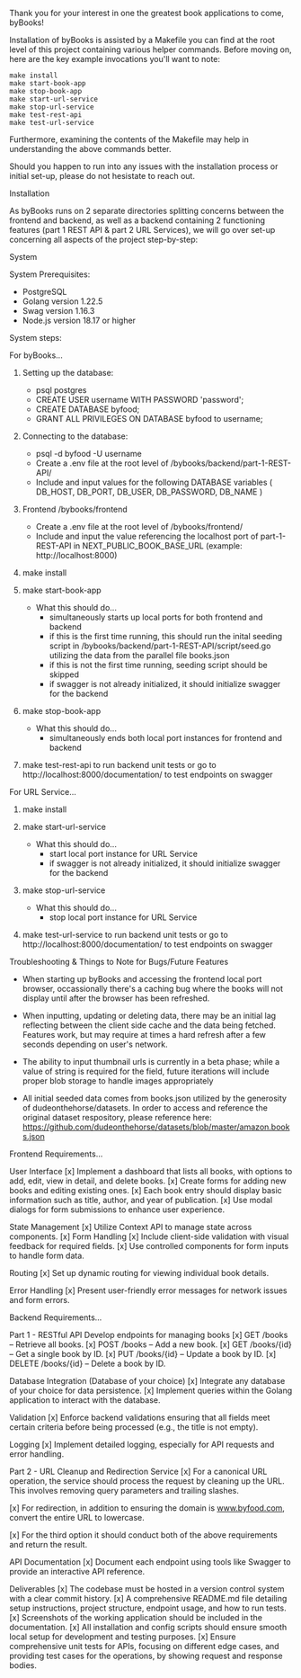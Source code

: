 Thank you for your interest in one the greatest book applications to come, byBooks!

Installation of byBooks is assisted by a Makefile you can find at the root level of this project containing various helper commands. Before moving on, here are the key example invocations you'll want to note: 

```
make install
make start-book-app
make stop-book-app
make start-url-service
make stop-url-service
make test-rest-api
make test-url-service
```

Furthermore, examining the contents of the Makefile may help in understanding the above commands better.

Should you happen to run into any issues with the installation process or initial set-up, please do not hesistate to reach out. 

Installation

As byBooks runs on 2 separate directories splitting concerns between the frontend and backend, as well as a backend containing 2 functioning features (part 1 REST API & part 2 URL Services), we will go over set-up concerning all aspects of the project step-by-step:

System

System Prerequisites:

- PostgreSQL
- Golang version 1.22.5
- Swag version 1.16.3
- Node.js version 18.17 or higher

System steps: 

For byBooks...

1. Setting up the database:
    - psql postgres
    - CREATE USER username WITH PASSWORD 'password';
    - CREATE DATABASE byfood;
    - GRANT ALL PRIVILEGES ON DATABASE byfood to username;

2. Connecting to the database: 
    - psql -d byfood -U username
    - Create a .env file at the root level of /bybooks/backend/part-1-REST-API/
    - Include and input values for the following DATABASE variables 
        ( DB_HOST, DB_PORT, DB_USER, DB_PASSWORD, DB_NAME )

3. Frontend /bybooks/frontend
    - Create a .env file at the root level of /bybooks/frontend/
    - Include and input the value referencing the localhost port of part-1-REST-API in NEXT_PUBLIC_BOOK_BASE_URL (example: http://localhost:8000)

4. make install

5. make start-book-app
    - What this should do...
        - simultaneously starts up local ports for both frontend and backend
        - if this is the first time running, this should run the inital seeding script in /bybooks/backend/part-1-REST-API/script/seed.go utilizing the data from the parallel file books.json
        - if this is not the first time running, seeding script should be skipped
        - if swagger is not already initialized, it should initialize swagger for the backend

6. make stop-book-app
    - What this should do...
        - simultaneously ends both local port instances for frontend and backend

7. make test-rest-api to run backend unit tests or go to http://localhost:8000/documentation/ to test endpoints on swagger


For URL Service...

1. make install

2. make start-url-service
    - What this should do...
        - start local port instance for URL Service
        - if swagger is not already initialized, it should initialize swagger for the backend

3. make stop-url-service
    - What this should do...
        - stop local port instance for URL Service

4. make test-url-service to run backend unit tests or go to http://localhost:8000/documentation/ to test endpoints on swagger

Troubleshooting & Things to Note for Bugs/Future Features

- When starting up byBooks and accessing the frontend local port browser, occassionally there's a caching bug where the books will not display until after the browser has been refreshed.

- When inputting, updating or deleting data, there may be an initial lag reflecting between the client side cache and the data being fetched. Features work, but may require at times a hard refresh after a few seconds depending on user's network.

- The ability to input thumbnail urls is currently in a beta phase; while a value of string is required for the field, future iterations will include proper blob storage to handle images appropriately

- All initial seeded data comes from books.json utilized by the generosity of dudeonthehorse/datasets. In order to access and reference the original dataset respository, please reference here: https://github.com/dudeonthehorse/datasets/blob/master/amazon.books.json


Frontend Requirements...

User Interface
[x] Implement a dashboard that lists all books, with options to add, edit, view in detail, and
delete books.
[x] Create forms for adding new books and editing existing ones.
[x] Each book entry should display basic information such as title, author, and year of
publication.
[x] Use modal dialogs for form submissions to enhance user experience.

State Management
[x] Utilize Context API to manage state across components.
[x] Form Handling
[x] Include client-side validation with visual feedback for required fields.
[x] Use controlled components for form inputs to handle form data.

Routing
[x] Set up dynamic routing for viewing individual book details.

Error Handling
[x] Present user-friendly error messages for network issues and form errors.

Backend Requirements...

Part 1 - RESTful API
Develop endpoints for managing books
[x] GET /books – Retrieve all books.
[x] POST /books – Add a new book.
[x] GET /books/{id} – Get a single book by ID.
[x] PUT /books/{id} – Update a book by ID.
[x] DELETE /books/{id} – Delete a book by ID.

Database Integration (Database of your choice)
[x] Integrate any database of your choice for data persistence.
[x] Implement queries within the Golang application to interact with the database.

Validation
[x] Enforce backend validations ensuring that all fields meet certain criteria before being
processed (e.g., the title is not empty).

Logging
[x] Implement detailed logging, especially for API requests and error handling.

Part 2 - URL Cleanup and Redirection Service
[x] For a canonical URL operation, the service should process the request by
cleaning up the URL. This involves removing query parameters and trailing
slashes.

[x] For redirection, in addition to ensuring the domain is www.byfood.com, convert
the entire URL to lowercase.

[x] For the third option it should conduct both of the above requirements and return
the result.

API Documentation
[x] Document each endpoint using tools like Swagger to provide an interactive API
reference.

Deliverables
[x] The codebase must be hosted in a version control system with a clear commit history.
[x] A comprehensive README.md file detailing setup instructions, project structure,
endpoint usage, and how to run tests.
[x] Screenshots of the working application should be included in the documentation.
[x] All installation and config scripts should ensure smooth local setup for development and
testing purposes.
[x] Ensure comprehensive unit tests for APIs, focusing on different edge cases, and
providing test cases for the operations, by showing request and response bodies.
